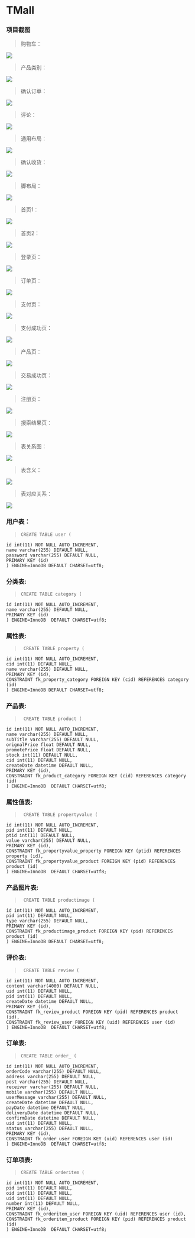 # TMall

### 项目截图


> 购物车：

![](pic/cart.png)


> 产品类别：

![](pic/category.png)

> 确认订单：

![](pic/checkout.png)

> 评论：

![](pic/comment.png)

> 通用布局：

![](pic/common.png)

> 确认收货：

![](pic/confirm_receive.png)


> 脚布局：

![](pic/footer.png)


> 首页1：

![](pic/home01.png)


> 首页2：

![](pic/home02.png)


> 登录页：

![](pic/login.png)


> 订单页：

![](pic/order.png)


> 支付页：

![](pic/pay.png)


> 支付成功页：

![](pic/payment_sussess.png)


> 产品页：

![](pic/product.png)


> 交易成功页：

![](pic/receive_success.png)


> 注册页：

![](pic/register.png)


> 搜索结果页：

![](pic/search_result.png)


> 表关系图：

![](pic/table.png)

> 表含义：

![](pic/table02.png)


> 表对应关系：

![](pic/table03.png)

### 用户表：

>     CREATE TABLE user (
    id int(11) NOT NULL AUTO_INCREMENT,
	name varchar(255) DEFAULT NULL,
    password varchar(255) DEFAULT NULL,
    PRIMARY KEY (id)
    ) ENGINE=InnoDB DEFAULT CHARSET=utf8;

### 分类表:

>     CREATE TABLE category (
    id int(11) NOT NULL AUTO_INCREMENT,
    name varchar(255) DEFAULT NULL,
    PRIMARY KEY (id)
    ) ENGINE=InnoDB  DEFAULT CHARSET=utf8;


### 属性表:

>      CREATE TABLE property (
    id int(11) NOT NULL AUTO_INCREMENT,
    cid int(11) DEFAULT NULL,
    name varchar(255) DEFAULT NULL,
    PRIMARY KEY (id),
    CONSTRAINT fk_property_category FOREIGN KEY (cid) REFERENCES category (id)
    ) ENGINE=InnoDB DEFAULT CHARSET=utf8;

### 产品表:

>      CREATE TABLE product (
    id int(11) NOT NULL AUTO_INCREMENT,
    name varchar(255) DEFAULT NULL,
    subTitle varchar(255) DEFAULT NULL,
    orignalPrice float DEFAULT NULL,
    promotePrice float DEFAULT NULL,
    stock int(11) DEFAULT NULL,
    cid int(11) DEFAULT NULL,
    createDate datetime DEFAULT NULL,
    PRIMARY KEY (id),
    CONSTRAINT fk_product_category FOREIGN KEY (cid) REFERENCES category (id)
    ) ENGINE=InnoDB  DEFAULT CHARSET=utf8;


### 属性值表:

>      CREATE TABLE propertyvalue (
    id int(11) NOT NULL AUTO_INCREMENT,
    pid int(11) DEFAULT NULL,
    ptid int(11) DEFAULT NULL,
    value varchar(255) DEFAULT NULL,
    PRIMARY KEY (id),
    CONSTRAINT fk_propertyvalue_property FOREIGN KEY (ptid) REFERENCES property (id),
    CONSTRAINT fk_propertyvalue_product FOREIGN KEY (pid) REFERENCES product (id)
    ) ENGINE=InnoDB  DEFAULT CHARSET=utf8;


### 产品图片表:

>      CREATE TABLE productimage (
    id int(11) NOT NULL AUTO_INCREMENT,
    pid int(11) DEFAULT NULL,
    type varchar(255) DEFAULT NULL,
    PRIMARY KEY (id),
    CONSTRAINT fk_productimage_product FOREIGN KEY (pid) REFERENCES product (id)
    ) ENGINE=InnoDB DEFAULT CHARSET=utf8;


### 评价表:

>      CREATE TABLE review (
    id int(11) NOT NULL AUTO_INCREMENT,
    content varchar(4000) DEFAULT NULL,
    uid int(11) DEFAULT NULL,
    pid int(11) DEFAULT NULL,
    createDate datetime DEFAULT NULL,
    PRIMARY KEY (id),
    CONSTRAINT fk_review_product FOREIGN KEY (pid) REFERENCES product (id),
    CONSTRAINT fk_review_user FOREIGN KEY (uid) REFERENCES user (id)
    ) ENGINE=InnoDB  DEFAULT CHARSET=utf8;



### 订单表:

>     CREATE TABLE order_ (
    id int(11) NOT NULL AUTO_INCREMENT,
    orderCode varchar(255) DEFAULT NULL,
    address varchar(255) DEFAULT NULL,
    post varchar(255) DEFAULT NULL,
    receiver varchar(255) DEFAULT NULL,
    mobile varchar(255) DEFAULT NULL,
    userMessage varchar(255) DEFAULT NULL,
    createDate datetime DEFAULT NULL,
    payDate datetime DEFAULT NULL,
    deliveryDate datetime DEFAULT NULL,
    confirmDate datetime DEFAULT NULL,
    uid int(11) DEFAULT NULL,
    status varchar(255) DEFAULT NULL,
    PRIMARY KEY (id),
    CONSTRAINT fk_order_user FOREIGN KEY (uid) REFERENCES user (id)
    ) ENGINE=InnoDB  DEFAULT CHARSET=utf8;


### 订单项表:

>     CREATE TABLE orderitem (
    id int(11) NOT NULL AUTO_INCREMENT,
    pid int(11) DEFAULT NULL,
    oid int(11) DEFAULT NULL,
    uid int(11) DEFAULT NULL,
    number int(11) DEFAULT NULL,
    PRIMARY KEY (id),
    CONSTRAINT fk_orderitem_user FOREIGN KEY (uid) REFERENCES user (id),
    CONSTRAINT fk_orderitem_product FOREIGN KEY (pid) REFERENCES product (id)
    ) ENGINE=InnoDB  DEFAULT CHARSET=utf8;





























